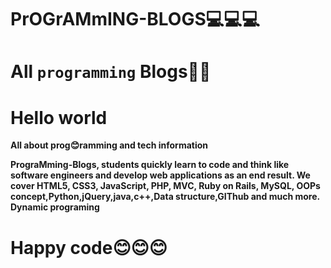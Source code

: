 # PrOGrAMmING-BLOGS💻💻💻

# All `programming` Blogs📖📖

# Hello world
**All about prog😊ramming and tech information**

**PrograMming-Blogs, students quickly learn to code and think like software engineers and develop web applications as an end result. We cover HTML5, CSS3, JavaScript, PHP, MVC, Ruby on Rails, MySQL, OOPs concept,Python,jQuery,java,c++,Data structure,GIThub and much more.**
**Dynamic programing**


# Happy code😊😊😊 
